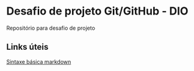 # Desafio de projeto Git/GitHub - DIO
Repositório para desafio de projeto

## Links úteis
[Sintaxe básica markdown](https://www.markdownguide.org/basic-syntax/)
